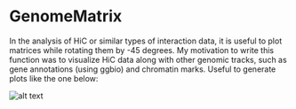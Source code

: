 # GenomeMatrix
In the analysis of HiC or similar types of interaction data, it is useful to 
plot matrices while rotating them by -45 degrees. My motivation to write this 
function was to visualize HiC data along with other genomic tracks, such as 
gene annotations (using ggbio) and chromatin marks. Useful to generate plots 
like the one below:

![alt text](https://pbs.twimg.com/media/DgVB7cMWsAE8Eec.jpg)
